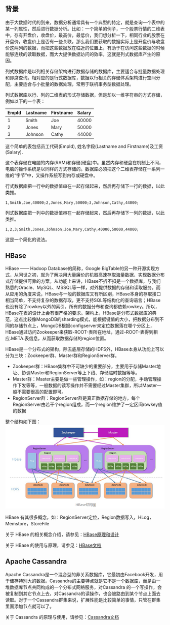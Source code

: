 ## 背景

由于大数据时代的到来，数据分析通常具有一个典型的特定，就是查询一个表中的某一列属性，然后进行数据分析。比如：一个简单的例子，一个股票行情的二维表中，存有开盘价，收盘价，最高价，最低价，我们想分析一下，相同行业的股票在开盘价，收盘价上是否有一些关联，那么我们要获取的数据实际上是开盘价与收盘价这两列的数据，而把这些数据放在临近的位置上，有助于在访问这些数据的时候能够连续的读取数据，而大大提供数据访问的效率，这就是列式数据库产生的原因。

列式数据库是以列相关存储架构进行数据存储的数据库，主要适合与批量数据处理和即席查询。相对应的是行式数据库，数据以行相关的存储体系架构进行空间分配，主要适合与小批量的数据处理，常用于联机事务型数据处理。

列式数据库以行、列的二维表的形式存储数据，但是却以一维字符串的方式存储，例如以下的一个表：

| EmpId | Lastname | Firstname | Salary |
| :--- | :--- | :--- | :--- |
| 1 | Smith | Joe | 40000 |
| 2 | Jones | Mary | 50000 |
| 3 | Johnson | Cathy | 44000 |

这个简单的表包括员工代码\(EmpId\), 姓名字段\(Lastname and Firstname\)及工资\(Salary\).

这个表存储在电脑的内存\(RAM\)和存储\(硬盘\)中。虽然内存和硬盘在机制上不同，电脑的操作系统是以同样的方式存储的。数据库必须把这个二维表存储在一系列一维的“字节”中，又操作系统写到内存或硬盘中。

行式数据库把一行中的数据值串在一起存储起来，然后再存储下一行的数据，以此类推。

```
1,Smith,Joe,40000;2,Jones,Mary,50000;3,Johnson,Cathy,44000;
```

列式数据库把一列中的数据值串在一起存储起来，然后再存储下一列的数据，以此类推。

```
1,2,3;Smith,Jones,Johnson;Joe,Mary,Cathy;40000,50000,44000;
```

这是一个简化的说法。

## HBase

HBase —— Hadoop Database的简称，Google BigTable的另一种开源实现方式，从问世之初，就为了解决用大量廉价的机器高速存取海量数据、实现数据分布式存储提供可靠的方案。从功能上来讲，HBase不折不扣是一个数据库，与我们熟悉的Oracle、MySQL、MSSQL等一样，对外提供数据的存储和读取服务。而从应用的角度来说，HBase与一般的数据库又有所区别，HBase本身的存取接口相当简单，不支持复杂的数据存取，更不支持SQL等结构化的查询语言；HBase也没有除了rowkey以外的索引，所有的数据分布和查询都依赖rowkey。所以，HBase在表的设计上会有很严格的要求。架构上，HBase是分布式数据库的典范，这点比较像MongoDB的sharding模式，能根据键值的大小，把数据分布到不同的存储节点上，MongoDB根据configserver来定位数据落在哪个分区上，HBase通过访问Zookeeper来获取-ROOT-表所在地址，通过-ROOT-表得到相应.META.表信息，从而获取数据存储的region位置。

HBase是一个分布式的架构，除去底层存储的HDFS外，HBase本身从功能上可以分为三块：Zookeeper群、Master群和RegionServer群。

* Zookeeper群：HBase集群中不可缺少的重要部分，主要用于存储Master地址、协调Master和RegionServer等上下线、存储临时数据等等。
* Master群：Master主要是做一些管理操作，如：region的分配，手动管理操作下发等等，一般数据的读写操作并不需要经过Master集群，所以Master一般不需要很高的配置即可。
* RegionServer群：RegionServer群是真正数据存储的地方，每个RegionServer由若干个region组成，而一个region维护了一定区间rowkey值的数据

整个结构如下图：  
![](/assets/lieshishujuku_1.png)

HBase 有其很多概念，如：RegionServer定位，Region数据写入，HLog，Memstore，StoreFile

关于 HBase 的相关概念介绍，请参见：[HBase原理和设计](http://lxw1234.com/archives/2016/09/719.htm)

关于 HBase 的使用与原理，请参见：[HBase文档](https://hbase.apache.org/book.html#_preface)

## Apache Cassandra

Apache Cassandra是一个混合型的非关系数据库，它最初由Facebook开发，用于储存特别大的数据。Cassandra的主要特点就是它不是一个数据库，而是由一堆数据库节点共同构成的一个分布式网络服务，对Cassandra 的一个写操作，会被复制到其它节点上去，对Cassandra的读操作，也会被路由到某个节点上面去读取。对于一个Cassandra群集来说，扩展性能是比较简单的事情，只管在群集里面添加节点就可以了。

关于 Cassandra 的原理与使用，请参见：[Cassandra文档](http://cassandra.apache.org/doc/latest/)

